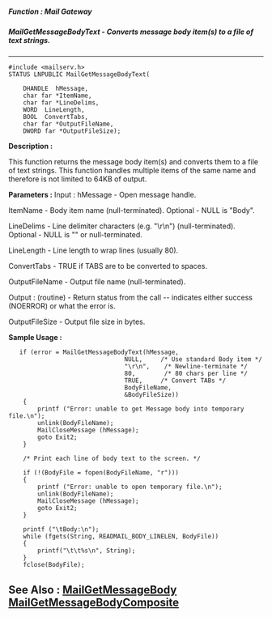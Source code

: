 ##### Function : Mail Gateway
##### MailGetMessageBodyText - Converts message body item(s) to a file of text strings.
---
```
#include <mailserv.h>
STATUS LNPUBLIC MailGetMessageBodyText(

	DHANDLE  hMessage,
	char far *ItemName,
	char far *LineDelims,
	WORD  LineLength,
	BOOL  ConvertTabs,
	char far *OutputFileName,
	DWORD far *OutputFileSize);
```
**Description :**

This function returns the message body item(s) and converts them to a file of 
text strings.  This function handles multiple items of the same name and 
therefore is not limited to 64KB of output.

**Parameters :**
Input :
hMessage  -  Open message handle.

ItemName  -  Body item name (null-terminated).  Optional - NULL is "Body".

LineDelims  -  Line delimiter characters (e.g. "\r\n") (null-terminated).  Optional - NULL is "" or null-terminated.

LineLength  -  Line length to wrap lines (usually 80).

ConvertTabs  -  TRUE if TABS are to be converted to spaces.

OutputFileName  -  Output file name (null-terminated).

Output :
(routine)  -  Return status from the call -- indicates either success (NOERROR) or what the error is.



OutputFileSize  -  Output file size in bytes.


**Sample Usage :**
```
   if (error = MailGetMessageBodyText(hMessage,
                                NULL,     /* Use standard Body item */
                                "\r\n",    /* Newline-terminate */
                                80,        /* 80 chars per line */
                                TRUE,     /* Convert TABs */
                                BodyFileName,
                                &BodyFileSize))
    {
        printf ("Error: unable to get Message body into temporary file.\n");
        unlink(BodyFileName);
        MailCloseMessage (hMessage);
        goto Exit2;
    }

    /* Print each line of body text to the screen. */

    if (!(BodyFile = fopen(BodyFileName, "r")))
    {
        printf ("Error: unable to open temporary file.\n");
        unlink(BodyFileName);
        MailCloseMessage (hMessage);
        goto Exit2;
    }

    printf ("\tBody:\n");
    while (fgets(String, READMAIL_BODY_LINELEN, BodyFile))
    {
        printf("\t\t%s\n", String);
    }
    fclose(BodyFile);
```
**See Also :**
[MailGetMessageBody](/reference/Func/MailGetMessageBody)
[MailGetMessageBodyComposite](/reference/Func/MailGetMessageBodyComposite)
---
